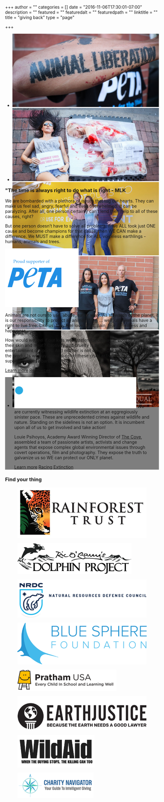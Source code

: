 +++
author = ""
categories = []
date = "2016-11-06T17:30:01-07:00"
description = ""
featured = ""
featuredalt = ""
featuredpath = ""
linktitle = ""
title = "giving back"
type = "page"

+++
<article>
	<section class="section">
		<div class="container-fullwidth">
		<div class="row">
		  <div class="col-md-12">
			<div class="flexslider" data-flex-directions="hide" data-flex-controlsposition="inside" id="about-slider" data-flex-animation="fade" style="height:480px;" data-flex-speed="4000">
	 		  <ul class="slides">
		 			<li>
		 			  <img src="/img/twiztedmyrtle/giving-back2.jpg">
		 			</li>
		 			<li data-slotamount="5" data-saveperformance="on" data-title="Intro Slide">
		 				<img src="/img/twiztedmyrtle/giving-back3.jpg">
		 			</li>
		 			<li data-slotamount="5" data-saveperformance="on" data-title="Intro Slide">
		 				<img src="/img/twiztedmyrtle/giving-back1.jpg">
		 			</li>
		 			<li data-slotamount="5" data-saveperformance="on" data-title="Intro Slide">
		 				<img src="/img/twiztedmyrtle/giving-back4.jpg">
		 			</li>
		 			<li data-slotamount="5" data-saveperformance="on" data-title="Intro Slide">
		 				<img src="/img/twiztedmyrtle/about/different.jpg">
		 			</li>
	 		  </ul>
	 		</div>
		  </div>
		</div>
	  </div>
	</section>
	<section class="section">
		<div class="divider-wrapper">
			<div class="visible-xs element-height-60"></div>
			<div class="visible-sm element-height-60"></div>
			<div class="visible-md element-height-60"></div>
			<div class="visible-lg element-height-60"></div>
		</div>
		<div class="container">
			<div class="row">
				<div class="col-md-10 col-md-offset-1">
					<div class="col-text-1 element-top-20 element-bottom-20 os-animation" data-os-animation="fadeInUp" data-os-animation-delay="0.1s">
						<h1 class="">"The time is always right to do what is right - MLK</h1> </div>
					<div class="col-text-1 element-top-20 element-bottom-20 os-animation" data-os-animation="fadeInUp" data-os-animation-delay="0.1s">
						<p class="lead">We are bombarded with a plethora of issues that tug our hearts. They can make us feel sad, angry, fearful and even overwhelmed. It can be paralyzing. After all, one person certainly can’t lend their help to all of these causes, right?  </p>
						<p class="lead">But one person doesn’t have to solve all problems. If we ALL took just ONE cause and become champions for that cause, then WE CAN make a difference. We MUST make a difference for ALL voiceless earthlings - humans, animals and trees. </p>
					</div>
				</div>
			</div>
		</div>
		<div class="divider-wrapper">
			<div class="visible-xs element-height-60"></div>
			<div class="visible-sm element-height-60"></div>
			<div class="visible-md element-height-60"></div>
			<div class="visible-lg element-height-60"></div>
		</div>
	</section>
	<section class="section">
		<div class="background-media" style="background-image: url(/img/twiztedmyrtle/peta-chimp.jpg); background-repeat:no-repeat; background-size:cover; background-attachment:cover; background-position: 50% 0px;"> </div>
		<div class="background-overlay"></div>
		<div class="container">
			<div class="row">
				<div class="col-md-5 element-top-70 element-bottom-70 text-light">
					<span class="figure-image">
						<img alt="" src="/img/twiztedmyrtle/peta.png">
			</span>
					<p class="lead center element-bottom-60 os-animation" data-os-animation="fadeIn" data-os-animation-delay="0.2s">Animals are not ours to use, abuse, eat or wear. As stewards of the planet, it is our responsibility to protect all animals from … well, us! Animals have a right to live free. Like us, they feel love, grief, pain, fear, loneliness and happiness. </p>
					<p class="lead center os-animation" data-os-animation="fadeIn" data-os-animation-delay="0.2s">How would we feel if our kids were stolen for display at zoos or killed for their skin and meat? Captivity and cruelty is not conservation, entertainment or sports. And murder is not vanity. Our family outings and the products we buy or eat support these cruel activities. Let’s end our support for these barbaric actions. </p>
					<!-- <p class="lead center os-animation" data-os-animation="fadeIn" data-os-animation-delay="0.2s">
						On the most basic level, our actions and activities can make a greater impact than most think. Here are some things you can do – Ban zoos and Sea World. Don’t go to places or sports events that use animals in their shows. Don’t buy clothes, handbags, accessories or ornaments that are made from animals. </p> -->
					<a target="_blank" href="http://www.peta.org" class="btn btn-primary btn-lg element-right-30 element-top-60 element-bottom-60">Learn more</a>
					<a target="_blank" href="http://www.peta.org/living/beauty/15-great-cruelty-free-companies/" class="btn btn-primary btn-lg element-top-60  element-bottom-60">Resources</a>
					</div>
					<div class="col-md-7"> </div>
				</div>
			</div>
		</div>
	</section>
	<section class="section">
		<div class="background-media" style="background-image: url(/img/twiztedmyrtle/ops.jpg); background-repeat:no-repeat; background-size:cover; background-attachment:cover; ">
		</div>
		<div class="background-overlay"></div>
		<div class="container">
			<div class="row">
				<div class="col-md-offset-7 col-md-5 text-light" style="background-color: rgba(0,0,0,.5); padding: 0 30px">
					<p class="lead center text-light element-top-70 element-bottom-40 os-animation" data-os-animation="fadeIn" data-os-animation-delay="0.2s">
					  <span class="figure-image">
						<img alt="" src="/img/twiztedmyrtle/Icons_OPS_white.svg" width="400px" class="element-bottom-60">
					  </span>
					  We are currently witnessing wildlife extinction at an eggregiously sinister pace. These are unprecedented crimes against wildlife and nature. Standing on the sidelines is not an option. It is incumbent upon all of us to get involved and take action!
					   </p>
					<p class="lead text-light os-animation element-bottom-60" data-os-animation="fadeIn" data-os-animation-delay="0.2s">Louie Psihoyos, Academy Award Winning Director of <a href="http://www.thecovemovie.com/" title="The Cove" target="_blank">The Cove</a>, assembled a team of passionate artists, activists and change agents that expose complex global environmental issues through covert operations, film and photography. They expose the truth to galvanize us so WE can protect our ONLY planet. </p>
					<a target="_blank" href="http://www.opsociety.org/" class="btn btn-primary btn-lg element-bottom-60 element-right-20">Learn more</a>
					<a target="_blank" href="http://www.opsociety.org/projects" class="btn btn-primary btn-lg element-bottom-60">Racing Extinction</a>
				</div>
			</div>
		</div>
	</section>
	<section>
		<div class="container-fullwidth">
			<div class="row">
				<div class="col-md-12">
					<h1 class="text-center element-top-70 element-bottom-70 os-animation big animated fadeIn" data-os-animation="fadeIn" data-os-animation-delay="0s" style="animation-delay: 0s;">Find your thing</h1>
					</div>
				</div>
				<div class="row element-left-30 element-bottom-70">
					<div class="col-md-10 col-md-offset-1">
						<div class="row">
							<div class="col-md-3">
								<figure><a href="http://www.rainforesttrust.org/" target="_blank"> <img alt="Rainforest Trust" src="/img/twiztedmyrtle/rt-logo_0.jpg" draggable="false"></a> </figure>
							</div>
							<div class="col-md-3">
								<figure><a href="https://dolphinproject.net/" target="_blank"> <img alt="Ric O'Barry's Dolphin Project" src="/img/twiztedmyrtle/logodolphin.png" draggable="false"></a> </figure>
							</div>
							<div class="col-md-3">
								<figure> <a href="http://www.nrdc.org/" target="_blank"><img alt="Natural Resources Defense Council" src="/img/twiztedmyrtle/logo-nrdc-2x.png"></a> </figure>
							</div>
							<div class="col-md-3">
								<figure> <a href="https://www.bluespherefoundation.org/" target="_blank"><img alt="Blue Sphere Foundation" src="/img/twiztedmyrtle/blueSphereFoundation.png"></a> </figure>
							</div>
						</div>
						<div class="row">
							<div class="col-md-3">
								<figure><a href="http://www.prathamusa.org/" target="_blank"> <img class="element-top-10" alt="Pratham USA" src="/img/twiztedmyrtle/pratham_logo.png"></a> </figure>
							</div>
							<div class="col-md-3">
								<figure><a href="http://www.earthjustice.org/" target="_blank"> <img alt="Earthjustice" src="/img/twiztedmyrtle/EJ_logo_Black_767.png" draggable="false"></a> </figure>
							</div>
							<div class="col-md-3 text-center">
								<figure><a href="http://www.wildaid.org/" target="_blank"> <img alt="WildAid" width="60%" src="/img/twiztedmyrtle/wildaid.jpg" draggable="false"></a> </figure>
							</div>
							<div class="col-md-3">
								<figure><a href="http://www.charitynavigator.org/" target="_blank"> <img alt="Charity Navigator" src="/img/twiztedmyrtle/CN_Logo_Main250x83.png" draggable="false"></a> </figure>
							</div>
						</div>
					</div>
				</div>
			</div>
		</div>
	</section>
</article>